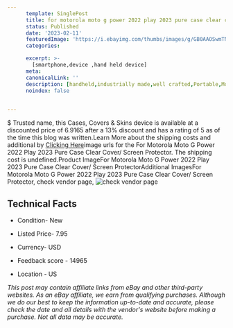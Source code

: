 ```yaml
---
      template: SinglePost
      title: for motorola moto g power 2022 play 2023 pure case clear cover screen protector
      status: Published
      date: '2023-02-11'
      featuredImage: 'https://i.ebayimg.com/thumbs/images/g/GB0AAOSwmTNj1gpT/s-l225.jpg'
      categories: 

      excerpt: >-
        [smartphone,device ,hand held device]
      meta:
      canonicalLink: ''
      description: [handheld,industrially made,well crafted,Portable,Mobile,Compact,Convenient,Lightweight,Maneuverable,Man-portable,Miniature,Carriable,Hand-held,Light,Holdable,Transportable,Mobile device,Pocket-sized,On-the-go,Wireless,Cordless,Compact size,Convenient size, smartphone,device ,hand held device]
      noindex: false

        
---
```

$
    Trusted name, this Cases, Covers & Skins device is available at a discounted price of 6.9165 after a 13% discount and has a rating of 5 as of the time this blog was written.Learn More about the shipping costs and additional by [Clicking Here](https://www.ebay.com/itm/204227383047?hash=item2f8ce68f07%3Ag%3AGB0AAOSwmTNj1gpT&mkevt=1&mkcid=1&mkrid=711-53200-19255-0&campid=%253CePNCampaignId%253E&customid=%253CreferenceId%253E&toolid=10049)image urls for the For Motorola Moto G Power 2022 Play 2023 Pure Case Clear Cover/ Screen Protector. The shipping cost is undefined.Product ImageFor Motorola Moto G Power 2022 Play 2023 Pure Case Clear Cover/ Screen ProtectorAdditional ImagesFor Motorola Moto G Power 2022 Play 2023 Pure Case Clear Cover/ Screen Protector, check vendor page, ![check vendor page](https://origin-galleryplus.ebayimg.com/ws/web/204227383047_2_0_1/225x225.jpg,https://origin-galleryplus.ebayimg.com/ws/web/204227383047_3_0_1/225x225.jpg,https://origin-galleryplus.ebayimg.com/ws/web/204227383047_4_0_1/225x225.jpg,https://origin-galleryplus.ebayimg.com/ws/web/204227383047_5_0_1/225x225.jpg,https://origin-galleryplus.ebayimg.com/ws/web/204227383047_6_0_1/225x225.jpg,https://origin-galleryplus.ebayimg.com/ws/web/204227383047_7_0_1/225x225.jpg,https://origin-galleryplus.ebayimg.com/ws/web/204227383047_8_0_1/225x225.jpg,https://origin-galleryplus.ebayimg.com/ws/web/204227383047_9_0_1/225x225.jpg,https://origin-galleryplus.ebayimg.com/ws/web/204227383047_10_0_1/225x225.jpg,https://origin-galleryplus.ebayimg.com/ws/web/204227383047_11_0_1/225x225.jpg,https://origin-galleryplus.ebayimg.com/ws/web/204227383047_12_0_1/225x225.jpg,https://origin-galleryplus.ebayimg.com/ws/web/204227383047_13_0_1/225x225.jpg,https://origin-galleryplus.ebayimg.com/ws/web/204227383047_14_0_1/225x225.jpg,https://origin-galleryplus.ebayimg.com/ws/web/204227383047_15_0_1/225x225.jpg,https://origin-galleryplus.ebayimg.com/ws/web/204227383047_16_0_1/225x225.jpg,https://origin-galleryplus.ebayimg.com/ws/web/204227383047_17_0_1/225x225.jpg,https://origin-galleryplus.ebayimg.com/ws/web/204227383047_18_0_1/225x225.jpg)
    
    

 ## Technical Facts 



     
      

 - Condition- New 


      

 - Listed Price- 7.95 


      

 - Currency- USD 


      

 - Feedback score - 14965 


      

 - Location - US 


      
      

 *_This post may contain affiliate links from eBay and other third-party websites. As an eBay affiliate, we earn from qualifying purchases. Although we do our best to keep the information up-to-date and accurate, please check the date and all details with the vendor's website before making a purchase. Not all data may be accurate._*



    
    
    
    
    